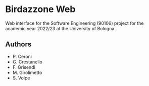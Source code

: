 # Birdazzone Web

Web interface for the Software Engineering (90106) project for the academic year
2022/23 at the University of Bologna.

## Authors

- P. Ceroni
- G. Crestanello
- F. Grisendi
- M. Girolimetto
- S. Volpe
